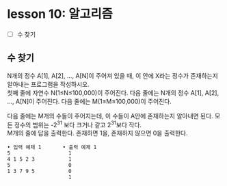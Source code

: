 # lesson 10: 알고리즘

- [ ] 수 찾기

## 수 찾기

N개의 정수 A[1], A[2], …, A[N]이 주어져 있을 때, 이 안에 X라는 정수가 존재하는지 알아내는 프로그램을 작성하시오.  
첫째 줄에 자연수 N(1≤N≤100,000)이 주어진다. 다음 줄에는 N개의 정수 A[1], A[2], …, A[N]이 주어진다. 다음 줄에는 M(1≤M≤100,000)이 주어진다.  

다음 줄에는 M개의 수들이 주어지는데, 이 수들이 A안에 존재하는지 알아내면 된다. 모든 정수의 범위는 -2<sup>31</sup> 보다 크거나 같고 2<sup>31</sup>보다 작다.  
M개의 줄에 답을 출력한다. 존재하면 1을, 존재하지 않으면 0을 출력한다.  

```
• 입력 예제 1       • 출력 예제 1
5                   1
4 1 5 2 3           1
5                   0
1 3 7 9 5           0
                    1
```
